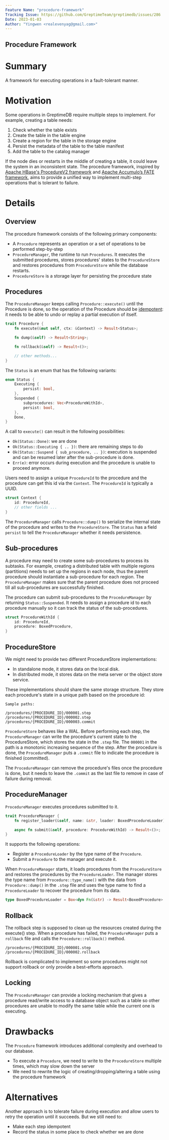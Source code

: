 ```yaml
---
Feature Name: "procedure-framework"
Tracking Issue: https://github.com/GreptimeTeam/greptimedb/issues/286
Date: 2023-01-03
Author: "Yingwen <realevenyag@gmail.com>"
---
```


Procedure Framework
----------------------

# Summary
A framework for executing operations in a fault-tolerant manner.

# Motivation
Some operations in GreptimeDB require multiple steps to implement. For example, creating a table needs:
1. Check whether the table exists
2. Create the table in the table engine
  1. Create a region for the table in the storage engine
  2. Persist the metadata of the table to the table manifest
3. Add the table to the catalog manager

If the node dies or restarts in the middle of creating a table, it could leave the system in an inconsistent state. The procedure framework, inspired by [Apache HBase's ProcedureV2 framework](https://github.com/apache/hbase/blob/bfc9fc9605de638785435e404430a9408b99a8d0/src/main/asciidoc/_chapters/pv2.adoc) and [Apache Accumulo’s FATE framework](https://accumulo.apache.org/docs/2.x/administration/fate), aims to provide a unified way to implement multi-step operations that is tolerant to failure.

# Details
## Overview
The procedure framework consists of the following primary components:
- A `Procedure` represents an operation or a set of operations to be performed step-by-step
- `ProcedureManager`, the runtime to run `Procedures`. It executes the submitted procedures, stores procedures' states to the `ProcedureStore` and restores procedures from `ProcedureStore` while the database restarts.
- `ProcedureStore` is a storage layer for persisting the procedure state


## Procedures
The `ProcedureManager` keeps calling `Procedure::execute()` until the Procedure is done, so the operation of the Procedure should be [idempotent](https://developer.mozilla.org/en-US/docs/Glossary/Idempotent): it needs to be able to undo or replay a partial execution of itself.

```rust
trait Procedure {
    fn execute(&mut self, ctx: &Context) -> Result<Status>;

    fn dump(&self) -> Result<String>;

    fn rollback(&self) -> Result<()>;

    // other methods...
}
```

The `Status` is an enum that has the following variants:
```rust
enum Status {
    Executing {
        persist: bool,
    },
    Suspended {
        subprocedures: Vec<ProcedureWithId>,
        persist: bool,
    },
    Done,
}
```

A call to `execute()` can result in the following possibilities:
- `Ok(Status::Done)`: we are done
- `Ok(Status::Executing { .. })`: there are remaining steps to do
- `Ok(Status::Suspend { sub_procedure, .. })`: execution is suspended and can be resumed later after the sub-procedure is done.
- `Err(e)`: error occurs during execution and the procedure is unable to proceed anymore.

Users need to assign a unique `ProcedureId` to the procedure and the procedure can get this id via the `Context`. The `ProcedureId` is typically a UUID.

```rust
struct Context {
    id: ProcedureId,
    // other fields ...
}
```

The `ProcedureManager` calls `Procedure::dump()` to serialize the internal state of the procedure and writes to the `ProcedureStore`. The `Status` has a field `persist` to tell the `ProcedureManager` whether it needs persistence.

## Sub-procedures
A procedure may need to create some sub-procedures to process its subtasks. For example, creating a distributed table with multiple regions (partitions) needs to set up the regions in each node, thus the parent procedure should instantiate a sub-procedure for each region. The `ProcedureManager` makes sure that the parent procedure does not proceed till all sub-procedures are successfully finished.

The procedure can submit sub-procedures to the `ProcedureManager` by returning `Status::Suspended`. It needs to assign a procedure id to each procedure manually so it can track the status of the sub-procedures.
```rust
struct ProcedureWithId {
    id: ProcedureId,
    procedure: BoxedProcedure,
}
```

## ProcedureStore
We might need to provide two different ProcedureStore implementations:
- In standalone mode, it stores data on the local disk.
- In distributed mode, it stores data on the meta server or the object store service.

These implementations should share the same storage structure. They store each procedure's state in a unique path based on the procedure id:

```
Sample paths:

/procedures/{PROCEDURE_ID}/000001.step
/procedures/{PROCEDURE_ID}/000002.step
/procedures/{PROCEDURE_ID}/000003.commit
```

`ProcedureStore` behaves like a WAL. Before performing each step, the `ProcedureManager` can write the procedure's current state to the ProcedureStore, which stores the state in the `.step` file. The `000001` in the path is a monotonic increasing sequence of the step. After the procedure is done, the `ProcedureManager` puts a `.commit` file to indicate the procedure is finished (committed).

The `ProcedureManager` can remove the procedure's files once the procedure is done, but it needs to leave the `.commit` as the last file to remove in case of failure during removal.

## ProcedureManager
`ProcedureManager` executes procedures submitted to it.

```rust
trait ProcedureManager {
    fn register_loader(&self, name: &str, loader: BoxedProcedureLoader) -> Result<()>;

    async fn submit(&self, procedure: ProcedureWithId) -> Result<()>;
}
```

It supports the following operations:
- Register a `ProcedureLoader` by the type name of the `Procedure`.
- Submit a `Procedure` to the manager and execute it.

When `ProcedureManager` starts, it loads procedures from the `ProcedureStore` and restores the procedures by the `ProcedureLoader`. The manager stores the type name from `Procedure::type_name()` with the data from `Procedure::dump()` in the `.step` file and uses the type name to find a `ProcedureLoader` to recover the procedure from its data.

```rust
type BoxedProcedureLoader = Box<dyn Fn(&str) -> Result<BoxedProcedure> + Send>;
```

## Rollback
The rollback step is supposed to clean up the resources created during the execute() step. When a procedure has failed, the `ProcedureManager` puts a `rollback` file and calls the `Procedure::rollback()` method.


```text
/procedures/{PROCEDURE_ID}/000001.step
/procedures/{PROCEDURE_ID}/000002.rollback
```

Rollback is complicated to implement so some procedures might not support rollback or only provide a best-efforts approach.

## Locking
The `ProcedureManager` can provide a locking mechanism that gives a procedure read/write access to a database object such as a table so other procedures are unable to modify the same table while the current one is executing.

# Drawbacks
The `Procedure` framework introduces additional complexity and overhead to our database.
- To execute a `Procedure`, we need to write to the `ProcedureStore` multiple times, which may slow down the server
- We need to rewrite the logic of creating/dropping/altering a table using the procedure framework

# Alternatives
Another approach is to tolerate failure during execution and allow users to retry the operation until it succeeds. But we still need to:
- Make each step idempotent
- Record the status in some place to check whether we are done
